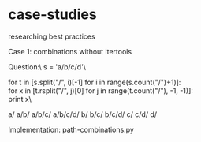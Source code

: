 # case-studies
researching best practices

Case 1: combinations without itertools

Question:\ 
s = 'a/b/c/d'\

for t in [s.split("/", i)[-1] for i in range(s.count("/")+1)]:\
    for x in [t.rsplit("/", j)[0] for j in range(t.count("/"), -1, -1)]:\
        print x\

a/
a/b/
a/b/c/
a/b/c/d/
b/
b/c/
b/c/d/
c/
c/d/
d/


Implementation: path-combinations.py
